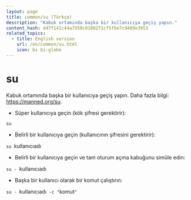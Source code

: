 ```yaml
---
layout: page
title: common/su (Türkçe)
description: "Kabuk ortamında başka bir kullanıcıya geçiş yapın."
content_hash: d47f141c44a7550c0108271cf5fbe7c9409e3953
related_topics:
  - title: English version
    url: /en/common/su.html
    icon: bi bi-globe
---
```

# su

Kabuk ortamında başka bir kullanıcıya geçiş yapın.
Daha fazla bilgi: <https://manned.org/su>.

- Süper kullanıcıya geçin (kök şifresi gerektirir):

`su`

- Belirli bir kullanıcıya geçin (kullanıcının şifresini gerektirir):

`su `<span class="tldr-var badge badge-pill bg-dark-lm bg-white-dm text-white-lm text-dark-dm font-weight-bold">kullanıcıadı</span>

- Belirli bir kullanıcıya geçin ve tam oturum açma kabuğunu simüle edin:

`su - `<span class="tldr-var badge badge-pill bg-dark-lm bg-white-dm text-white-lm text-dark-dm font-weight-bold">kullanıcıadı</span>

- Başka bir kullanıcı olarak bir komut çalıştırın:

`su - `<span class="tldr-var badge badge-pill bg-dark-lm bg-white-dm text-white-lm text-dark-dm font-weight-bold">kullanıcıadı</span>` -c "`<span class="tldr-var badge badge-pill bg-dark-lm bg-white-dm text-white-lm text-dark-dm font-weight-bold">komut</span>`"`

